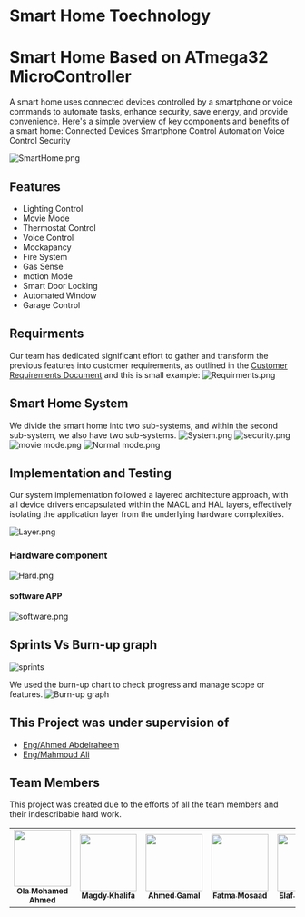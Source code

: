 # Smart Home Toechnology
# Smart Home Based on ATmega32 MicroController

A smart home uses connected devices controlled by a smartphone or voice commands to automate tasks, enhance security, save energy, and provide convenience.
Here's a simple overview of key components and benefits of a smart home:
Connected Devices
Smartphone Control
Automation
Voice Control
Security

![SmartHome.png](https://github.com/Ola-Mohamed/Smart_Home_based_on_Atmega32/blob/main/Media/SmartHome.jpg)

## Features
- Lighting Control
- Movie Mode 
- Thermostat Control 
- Voice Control
- Mockapancy 
- Fire System
- Gas Sense 
- motion Mode 
- Smart Door Locking 
- Automated Window 
- Garage Control

## Requirments 
Our team has dedicated significant effort to gather and transform the previous features into customer requirements, as outlined in the [Customer Requirements Document](https://github.com/Ola-Mohamed/Smart_Home_based_on_Atmega32/blob/main/Documentation/App/Customer%20Requirments.pdf) and this is small example:
![Requirments.png](hhttps://github.com/Ola-Mohamed/Smart_Home_based_on_Atmega32/blob/main/Media/screen1.PNG)

## Smart Home System
We divide the smart home into two sub-systems, and within the second sub-system, we also have two sub-systems.
![System.png](https://github.com/Ola-Mohamed/Smart_Home_based_on_Atmega32/blob/main/Media/System.png)
![security.png](https://github.com/Ola-Mohamed/Smart_Home_based_on_Atmega32/blob/main/Media/security%20.png)
![movie mode.png](https://github.com/Ola-Mohamed/Smart_Home_based_on_Atmega32/blob/main/Media/movie%20mode.png)
![Normal mode.png](https://github.com/Ola-Mohamed/Smart_Home_based_on_Atmega32/blob/main/Media/normal%20mode.png)

## Implementation and Testing 
Our system implementation followed a layered architecture approach, with all device drivers encapsulated within the MACL and HAL layers, effectively isolating the application layer from the underlying hardware complexities.

![Layer.png](https://github.com/Ola-Mohamed/Smart_Home_based_on_Atmega32/blob/main/Media/layers.png)

### Hardware component

![Hard.png](https://github.com/Ola-Mohamed/Smart_Home_based_on_Atmega32/blob/main/Media/hardware.png)
#### software APP
![software.png](https://github.com/Ola-Mohamed/Smart_Home_based_on_Atmega32/blob/main/Media/software%20.png)

## Sprints Vs Burn-up graph 

![sprints](https://github.com/Ola-Mohamed/Smart_Home_based_on_Atmega32/blob/main/Media/sprints.PNG)

We used the burn-up chart to check progress and manage scope or features.
![Burn-up graph](https://github.com/Ola-Mohamed/Smart_Home_based_on_Atmega32/blob/main/Media/Capture.PNG)


## This Project was under supervision of

- [Eng/Ahmed Abdelraheem](https://www.linkedin.com/in/ahmed-abdelraheem/)
- [Eng/Mahmoud Ali](https://www.linkedin.com/in/mahmoud-ali-a09a48210/)

## Team Members

This project was created due to the efforts of all the team members and their indescribable hard work.

<table>
  <tr>
     <td align="center"><a href="https://github.com/Ola-Mohamed"><img src="https://avatars.githubusercontent.com/u/66176966?v=4" width="100px;" alt=""/><br /><sub><b>Ola Mohamed Ahmed</b></sub></a><br /></td>
    <td align="center"><a href="https://github.com/engmagdykhalifa"><img src="https://avatars.githubusercontent.com/u/148630573?v=4" width="100px;" alt=""/><br /><sub><b>Magdy Khalifa</b></sub></a><br /></td>
    <td align="center"><a href="https://github.com/AhmedGamalEldesawy"><img src="https://avatars.githubusercontent.com/u/148612288?v=4" width="100px;" alt=""/><br /><sub><b>Ahmed Gamal</b></sub></a><br /></td>
    <td align="center"><a href="https://github.com/Fatma-mosaad"><img src="https://avatars.githubusercontent.com/u/142949799?v=4" width="100px;" alt=""/><br /><sub><b>Fatma Mosaad</b></sub></a><br /></td>
    <td align="center"><a href="https://github.com/elaf76"><img src="https://avatars.githubusercontent.com/u/148910937?v=4" width="100px;" alt=""/><br /><sub><b>Elaf Mohamed</b></sub></a><br /></td>
    <td align="center"><a href="https://github.com/Mostafa-1997"><img src="https://avatars.githubusercontent.com/u/131954621?v=4" width="100px;" alt=""/><br /><sub><b>Mostafa Mohamed </b></sub></a><br /></td>
    </tr>
</table>
 
